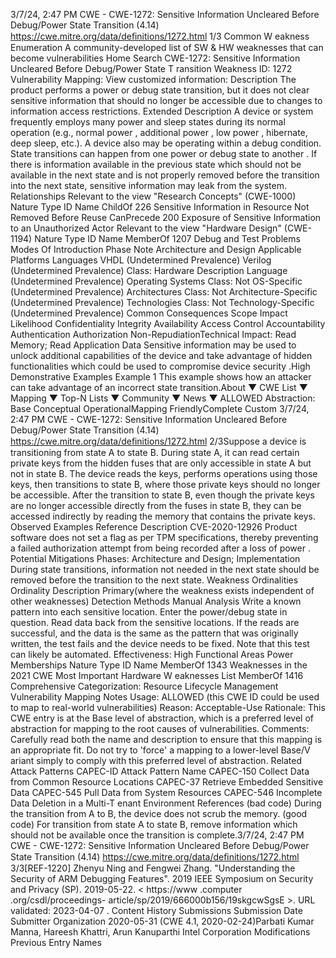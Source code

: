 3/7/24, 2:47 PM CWE - CWE-1272: Sensitive Information Uncleared Before Debug/Power State Transition (4.14)
https://cwe.mitre.org/data/deﬁnitions/1272.html 1/3
Common W eakness Enumeration
A community-developed list of SW & HW weaknesses that can become
vulnerabilities
Home Search
CWE-1272: Sensitive Information Uncleared Before Debug/Power State T ransition
Weakness ID: 1272
Vulnerability Mapping: 
View customized information:
 Description
The product performs a power or debug state transition, but it does not clear sensitive information that should no longer be accessible
due to changes to information access restrictions.
 Extended Description
A device or system frequently employs many power and sleep states during its normal operation (e.g., normal power , additional
power , low power , hibernate, deep sleep, etc.). A device also may be operating within a debug condition. State transitions can happen
from one power or debug state to another . If there is information available in the previous state which should not be available in the
next state and is not properly removed before the transition into the next state, sensitive information may leak from the system.
 Relationships
 Relevant to the view "Research Concepts" (CWE-1000)
Nature Type ID Name
ChildOf 226 Sensitive Information in Resource Not Removed Before Reuse
CanPrecede 200 Exposure of Sensitive Information to an Unauthorized Actor
 Relevant to the view "Hardware Design" (CWE-1194)
Nature Type ID Name
MemberOf 1207 Debug and Test Problems
 Modes Of Introduction
Phase Note
Architecture and Design
 Applicable Platforms
Languages
VHDL (Undetermined Prevalence)
Verilog (Undetermined Prevalence)
Class: Hardware Description Language (Undetermined Prevalence)
Operating Systems
Class: Not OS-Specific (Undetermined Prevalence)
Architectures
Class: Not Architecture-Specific (Undetermined Prevalence)
Technologies
Class: Not Technology-Specific (Undetermined Prevalence)
 Common Consequences
Scope Impact Likelihood
Confidentiality
Integrity
Availability
Access Control
Accountability
Authentication
Authorization
Non-RepudiationTechnical Impact: Read Memory; Read Application Data
Sensitive information may be used to unlock additional capabilities of the device and take
advantage of hidden functionalities which could be used to compromise device security .High
 Demonstrative Examples
Example 1
This example shows how an attacker can take advantage of an incorrect state transition.About ▼ CWE List ▼ Mapping ▼ Top-N Lists ▼ Community ▼ News ▼
ALLOWED
Abstraction: Base
Conceptual OperationalMapping
FriendlyComplete Custom
3/7/24, 2:47 PM CWE - CWE-1272: Sensitive Information Uncleared Before Debug/Power State Transition (4.14)
https://cwe.mitre.org/data/deﬁnitions/1272.html 2/3Suppose a device is transitioning from state A to state B. During state A, it can read certain private keys from the hidden fuses that are
only accessible in state A but not in state B. The device reads the keys, performs operations using those keys, then transitions to state
B, where those private keys should no longer be accessible.
After the transition to state B, even though the private keys are no longer accessible directly from the fuses in state B, they can be
accessed indirectly by reading the memory that contains the private keys.
 Observed Examples
Reference Description
CVE-2020-12926 Product software does not set a flag as per TPM specifications, thereby preventing a failed
authorization attempt from being recorded after a loss of power .
 Potential Mitigations
Phases: Architecture and Design; Implementation
During state transitions, information not needed in the next state should be removed before the transition to the next state.
 Weakness Ordinalities
Ordinality Description
Primary(where the weakness exists independent of other weaknesses)
 Detection Methods
Manual Analysis
Write a known pattern into each sensitive location. Enter the power/debug state in question. Read data back from the sensitive
locations. If the reads are successful, and the data is the same as the pattern that was originally written, the test fails and the
device needs to be fixed. Note that this test can likely be automated.
Effectiveness: High
 Functional Areas
Power
 Memberships
Nature Type ID Name
MemberOf 1343 Weaknesses in the 2021 CWE Most Important Hardware W eaknesses List
MemberOf 1416 Comprehensive Categorization: Resource Lifecycle Management
 Vulnerability Mapping Notes
Usage: ALLOWED (this CWE ID could be used to map to real-world vulnerabilities)
Reason: Acceptable-Use
Rationale:
This CWE entry is at the Base level of abstraction, which is a preferred level of abstraction for mapping to the root causes of
vulnerabilities.
Comments:
Carefully read both the name and description to ensure that this mapping is an appropriate fit. Do not try to 'force' a mapping to a
lower-level Base/V ariant simply to comply with this preferred level of abstraction.
 Related Attack Patterns
CAPEC-ID Attack Pattern Name
CAPEC-150 Collect Data from Common Resource Locations
CAPEC-37 Retrieve Embedded Sensitive Data
CAPEC-545 Pull Data from System Resources
CAPEC-546 Incomplete Data Deletion in a Multi-T enant Environment
 References
(bad code) 
During the transition from A to B, the device does not scrub the memory.
(good code) 
For transition from state A to state B, remove information which should not be available once the transition is complete.3/7/24, 2:47 PM CWE - CWE-1272: Sensitive Information Uncleared Before Debug/Power State Transition (4.14)
https://cwe.mitre.org/data/deﬁnitions/1272.html 3/3[REF-1220] Zhenyu Ning and Fengwei Zhang. "Understanding the Security of ARM Debugging Features". 2019 IEEE Symposium
on Security and Privacy (SP). 2019-05-22. < https://www .computer .org/csdl/proceedings-
article/sp/2019/666000b156/19skgcwSgsE >. URL validated: 2023-04-07 .
 Content History
 Submissions
Submission Date Submitter Organization
2020-05-31
(CWE 4.1, 2020-02-24)Parbati Kumar Manna, Hareesh Khattri, Arun Kanuparthi Intel Corporation
 Modifications
 Previous Entry Names